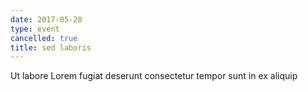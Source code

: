 ```yaml
---
date: 2017-05-28
type: event
cancelled: true
title: sed laboris
---
```

Ut labore Lorem fugiat deserunt consectetur tempor sunt in ex aliquip